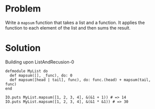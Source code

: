 # Problem
Write a `mapsum` function that takes a list and a function. It applies the function to each element of the list and then sums the result.

# Solution
Building upon ListAndRecusion-0
```
defmodule MyList do
  def mapsum([], _func), do: 0
  def mapsum([head | tail], func), do: func.(head) + mapsum(tail, func)
end

IO.puts MyList.mapsum([1, 2, 3, 4], &(&1 + 1)) # => 14
IO.puts MyList.mapsum([1, 2, 3, 4], &(&1 * &1)) # => 30
```
